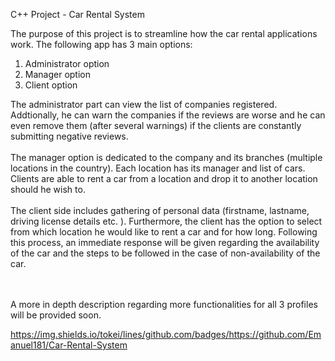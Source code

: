 C++ Project - Car Rental System

The purpose of this project is to streamline how the car rental applications work.
The following app has 3 main options:
  1. Administrator option
  2. Manager option
  3. Client option


The administrator part can view the list of companies registered. Addtionally, he can warn the companies if the reviews are worse and he can even remove them (after several warnings) if the clients are constantly submitting negative reviews. <br/><br/>
The manager option is dedicated to the company and its branches (multiple locations in the country). Each location has its manager and list of cars. Clients are able to rent a car from a location and drop it to another location should he wish to. <br/><br/>
The client side includes gathering of personal data (firstname, lastname, driving license details etc. ). Furthermore, the client has the option to select from which location he would like to rent a car and for how long. Following this process, an immediate response will be given regarding the availability of the car and the steps to be followed in the case of non-availability of the car. <br/><br/><br/>


A more in depth description regarding more functionalities for all 3 profiles will be provided soon. 

https://img.shields.io/tokei/lines/github.com/badges/https://github.com/Emanuel181/Car-Rental-System
